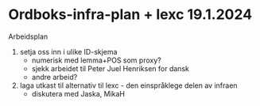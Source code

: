 # Ordboks-infra-plan + lexc 19.1.2024

Arbeidsplan

1. setja oss inn i ulike ID-skjema
    - numerisk med lemma+POS som proxy?
    - sjekk arbeidet til Peter Juel Henriksen for dansk
    - andre arbeid?
2. laga utkast til alternativ til lexc - den einspråklege delen av infraen
    - diskutera med Jaska, MikaH
